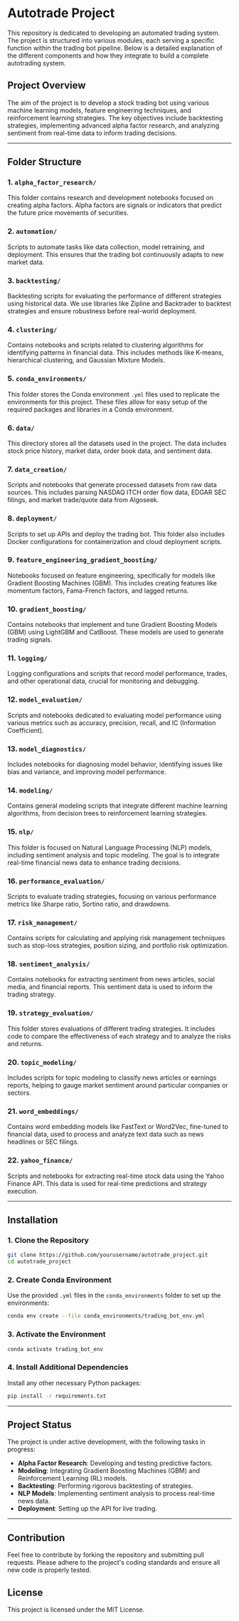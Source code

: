 
# Autotrade Project

This repository is dedicated to developing an automated trading system. The project is structured into various modules, each serving a specific function within the trading bot pipeline. Below is a detailed explanation of the different components and how they integrate to build a complete autotrading system.

## Project Overview

The aim of the project is to develop a stock trading bot using various machine learning models, feature engineering techniques, and reinforcement learning strategies. The key objectives include backtesting strategies, implementing advanced alpha factor research, and analyzing sentiment from real-time data to inform trading decisions.

---

## Folder Structure

### 1. `alpha_factor_research/`
This folder contains research and development notebooks focused on creating alpha factors. Alpha factors are signals or indicators that predict the future price movements of securities.

### 2. `automation/`
Scripts to automate tasks like data collection, model retraining, and deployment. This ensures that the trading bot continuously adapts to new market data.

### 3. `backtesting/`
Backtesting scripts for evaluating the performance of different strategies using historical data. We use libraries like Zipline and Backtrader to backtest strategies and ensure robustness before real-world deployment.

### 4. `clustering/`
Contains notebooks and scripts related to clustering algorithms for identifying patterns in financial data. This includes methods like K-means, hierarchical clustering, and Gaussian Mixture Models.

### 5. `conda_environments/`
This folder stores the Conda environment `.yml` files used to replicate the environments for this project. These files allow for easy setup of the required packages and libraries in a Conda environment.

### 6. `data/`
This directory stores all the datasets used in the project. The data includes stock price history, market data, order book data, and sentiment data.

### 7. `data_creation/`
Scripts and notebooks that generate processed datasets from raw data sources. This includes parsing NASDAQ ITCH order flow data, EDGAR SEC filings, and market trade/quote data from Algoseek.

### 8. `deployment/`
Scripts to set up APIs and deploy the trading bot. This folder also includes Docker configurations for containerization and cloud deployment scripts.

### 9. `feature_engineering_gradient_boosting/`
Notebooks focused on feature engineering, specifically for models like Gradient Boosting Machines (GBM). This includes creating features like momentum factors, Fama-French factors, and lagged returns.

### 10. `gradient_boosting/`
Contains notebooks that implement and tune Gradient Boosting Models (GBM) using LightGBM and CatBoost. These models are used to generate trading signals.

### 11. `logging/`
Logging configurations and scripts that record model performance, trades, and other operational data, crucial for monitoring and debugging.

### 12. `model_evaluation/`
Scripts and notebooks dedicated to evaluating model performance using various metrics such as accuracy, precision, recall, and IC (Information Coefficient).

### 13. `model_diagnostics/`
Includes notebooks for diagnosing model behavior, identifying issues like bias and variance, and improving model performance.

### 14. `modeling/`
Contains general modeling scripts that integrate different machine learning algorithms, from decision trees to reinforcement learning strategies.

### 15. `nlp/`
This folder is focused on Natural Language Processing (NLP) models, including sentiment analysis and topic modeling. The goal is to integrate real-time financial news data to enhance trading decisions.

### 16. `performance_evaluation/`
Scripts to evaluate trading strategies, focusing on various performance metrics like Sharpe ratio, Sortino ratio, and drawdowns.

### 17. `risk_management/`
Contains scripts for calculating and applying risk management techniques such as stop-loss strategies, position sizing, and portfolio risk optimization.

### 18. `sentiment_analysis/`
Contains notebooks for extracting sentiment from news articles, social media, and financial reports. This sentiment data is used to inform the trading strategy.

### 19. `strategy_evaluation/`
This folder stores evaluations of different trading strategies. It includes code to compare the effectiveness of each strategy and to analyze the risks and returns.

### 20. `topic_modeling/`
Includes scripts for topic modeling to classify news articles or earnings reports, helping to gauge market sentiment around particular companies or sectors.

### 21. `word_embeddings/`
Contains word embedding models like FastText or Word2Vec, fine-tuned to financial data, used to process and analyze text data such as news headlines or SEC filings.

### 22. `yahoo_finance/`
Scripts and notebooks for extracting real-time stock data using the Yahoo Finance API. This data is used for real-time predictions and strategy execution.

---

## Installation

### 1. Clone the Repository
```bash
git clone https://github.com/yourusername/autotrade_project.git
cd autotrade_project
```

### 2. Create Conda Environment
Use the provided `.yml` files in the `conda_environments` folder to set up the environments:
```bash
conda env create --file conda_environments/trading_bot_env.yml
```

### 3. Activate the Environment
```bash
conda activate trading_bot_env
```

### 4. Install Additional Dependencies
Install any other necessary Python packages:
```bash
pip install -r requirements.txt
```

---

## Project Status

The project is under active development, with the following tasks in progress:

- **Alpha Factor Research**: Developing and testing predictive factors.
- **Modeling**: Integrating Gradient Boosting Machines (GBM) and Reinforcement Learning (RL) models.
- **Backtesting**: Performing rigorous backtesting of strategies.
- **NLP Models**: Implementing sentiment analysis to process real-time news data.
- **Deployment**: Setting up the API for live trading.

---

## Contribution

Feel free to contribute by forking the repository and submitting pull requests. Please adhere to the project's coding standards and ensure all new code is properly tested.

## License

This project is licensed under the MIT License.
